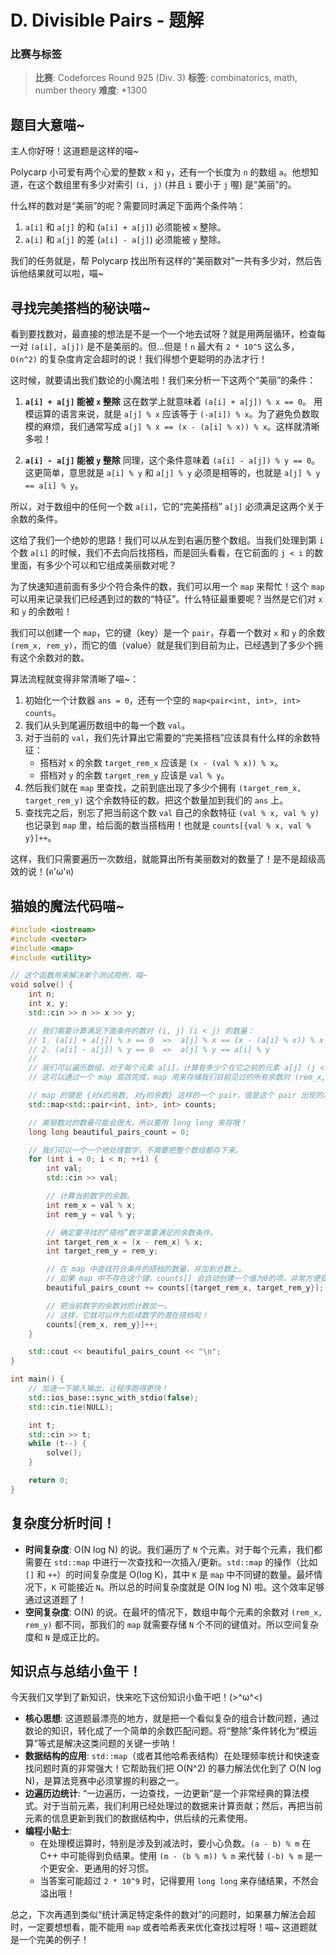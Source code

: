 # D. Divisible Pairs - 题解

### 比赛与标签
> **比赛**: Codeforces Round 925 (Div. 3)
> **标签**: combinatorics, math, number theory
> **难度**: *1300

## 题目大意喵~
主人你好呀！这道题是这样的喵~

Polycarp 小可爱有两个心爱的整数 `x` 和 `y`，还有一个长度为 `n` 的数组 `a`。他想知道，在这个数组里有多少对索引 `(i, j)` (并且 `i` 要小于 `j` 喔) 是“美丽”的。

什么样的数对是“美丽”的呢？需要同时满足下面两个条件呐：
1.  `a[i]` 和 `a[j]` 的和 (`a[i] + a[j]`) 必须能被 `x` 整除。
2.  `a[i]` 和 `a[j]` 的差 (`a[i] - a[j]`) 必须能被 `y` 整除。

我们的任务就是，帮 Polycarp 找出所有这样的“美丽数对”一共有多少对，然后告诉他结果就可以啦，喵~

## 寻找完美搭档的秘诀喵~
看到要找数对，最直接的想法是不是一个一个地去试呀？就是用两层循环，检查每一对 `(a[i], a[j])` 是不是美丽的。但...但是！`n` 最大有 `2 * 10^5` 这么多，`O(n^2)` 的复杂度肯定会超时的说！我们得想个更聪明的办法才行！

这时候，就要请出我们数论的小魔法啦！我们来分析一下这两个“美丽”的条件：

1.  **`a[i] + a[j]` 能被 `x` 整除**
    这在数学上就意味着 `(a[i] + a[j]) % x == 0`。
    用模运算的语言来说，就是 `a[j] % x` 应该等于 `(-a[i]) % x`。为了避免负数取模的麻烦，我们通常写成 `a[j] % x == (x - (a[i] % x)) % x`。这样就清晰多啦！

2.  **`a[i] - a[j]` 能被 `y` 整除**
    同理，这个条件意味着 `(a[i] - a[j]) % y == 0`。
    这更简单，意思就是 `a[i] % y` 和 `a[j] % y` 必须是相等的，也就是 `a[j] % y == a[i] % y`。

所以，对于数组中的任何一个数 `a[i]`，它的“完美搭档” `a[j]` 必须满足这两个关于余数的条件。

这给了我们一个绝妙的思路！我们可以从左到右遍历整个数组。当我们处理到第 `i` 个数 `a[i]` 的时候，我们不去向后找搭档，而是回头看看，在它前面的 `j < i` 的数里面，有多少个可以和它组成美丽数对呢？

为了快速知道前面有多少个符合条件的数，我们可以用一个 `map` 来帮忙！这个 `map` 可以用来记录我们已经遇到过的数的“特征”。什么特征最重要呢？当然是它们对 `x` 和 `y` 的余数啦！

我们可以创建一个 `map`，它的键（key）是一个 `pair`，存着一个数对 `x` 和 `y` 的余数 `(rem_x, rem_y)`，而它的值（value）就是我们到目前为止，已经遇到了多少个拥有这个余数对的数。

算法流程就变得非常清晰了喵~：

1.  初始化一个计数器 `ans = 0`，还有一个空的 `map<pair<int, int>, int> counts`。
2.  我们从头到尾遍历数组中的每一个数 `val`。
3.  对于当前的 `val`，我们先计算出它需要的“完美搭档”应该具有什么样的余数特征：
    *   搭档对 `x` 的余数 `target_rem_x` 应该是 `(x - (val % x)) % x`。
    *   搭档对 `y` 的余数 `target_rem_y` 应该是 `val % y`。
4.  然后我们就在 `map` 里查找，之前到底出现了多少个拥有 `(target_rem_x, target_rem_y)` 这个余数特征的数。把这个数量加到我们的 `ans` 上。
5.  查找完之后，别忘了把当前这个数 `val` 自己的余数特征 `(val % x, val % y)` 也记录到 `map` 里，给后面的数当搭档用！也就是 `counts[{val % x, val % y}]++`。

这样，我们只需要遍历一次数组，就能算出所有美丽数对的数量了！是不是超级高效的说！(ฅ'ω'ฅ)

## 猫娘的魔法代码喵~
```cpp
#include <iostream>
#include <vector>
#include <map>
#include <utility>

// 这个函数用来解决单个测试用例，喵~
void solve() {
    int n;
    int x, y;
    std::cin >> n >> x >> y;

    // 我们需要计算满足下面条件的数对 (i, j) (i < j) 的数量：
    // 1. (a[i] + a[j]) % x == 0  =>  a[j] % x == (x - (a[i] % x)) % x
    // 2. (a[i] - a[j]) % y == 0  =>  a[j] % y == a[i] % y
    //
    // 我们可以遍历数组，对于每个元素 a[i]，计算有多少个在它之前的元素 a[j] (j < i) 满足条件。
    // 这可以通过一个 map 高效完成，map 用来存储我们目前见过的所有余数对 (rem_x, rem_y) 的计数。

    // map 的键是 {对x的余数, 对y的余数} 这样的一个 pair，值是这个 pair 出现的次数。
    std::map<std::pair<int, int>, int> counts;

    // 美丽数对的数量可能会很大，所以要用 long long 来存哦！
    long long beautiful_pairs_count = 0;

    // 我们可以一个一个地处理数字，不需要把整个数组都存下来。
    for (int i = 0; i < n; ++i) {
        int val;
        std::cin >> val;

        // 计算当前数字的余数。
        int rem_x = val % x;
        int rem_y = val % y;

        // 确定要寻找的“搭档”数字需要满足的余数条件。
        int target_rem_x = (x - rem_x) % x;
        int target_rem_y = rem_y;

        // 在 map 中查找符合条件的搭档的数量，并加到总数上。
        // 如果 map 中不存在这个键，counts[] 会自动创建一个值为0的项，非常方便安全！
        beautiful_pairs_count += counts[{target_rem_x, target_rem_y}];

        // 把当前数字的余数对的计数加一。
        // 这样，它就可以作为后续数字的潜在搭档啦！
        counts[{rem_x, rem_y}]++;
    }

    std::cout << beautiful_pairs_count << "\n";
}

int main() {
    // 加速一下输入输出，让程序跑得更快！
    std::ios_base::sync_with_stdio(false);
    std::cin.tie(NULL);

    int t;
    std::cin >> t;
    while (t--) {
        solve();
    }

    return 0;
}
```

## 复杂度分析时间！
- **时间复杂度**: O(N log N) 的说。我们遍历了 `N` 个元素。对于每个元素，我们都需要在 `std::map` 中进行一次查找和一次插入/更新。`std::map` 的操作（比如 `[]` 和 `++`）的时间复杂度是 O(log K)，其中 `K` 是 `map` 中不同键的数量。最坏情况下，`K` 可能接近 `N`。所以总的时间复杂度就是 O(N log N) 啦。这个效率足够通过这道题了！
- **空间复杂度**: O(N) 的说。在最坏的情况下，数组中每个元素的余数对 `(rem_x, rem_y)` 都不同，那我们的 `map` 就需要存储 `N` 个不同的键值对。所以空间复杂度和 `N` 是成正比的。

## 知识点与总结小鱼干！
今天我们又学到了新知识，快来吃下这份知识小鱼干吧！(>^ω^<)

*   **核心思想**: 这道题最漂亮的地方，就是把一个看似复杂的组合计数问题，通过数论的知识，转化成了一个简单的余数匹配问题。将“整除”条件转化为“模运算”等式是解决这类问题的关键一步呐！
*   **数据结构的应用**: `std::map`（或者其他哈希表结构）在处理频率统计和快速查找问题时真的非常强大！它帮助我们把 O(N^2) 的暴力解法优化到了 O(N log N)，是算法竞赛中必须掌握的利器之一。
*   **边遍历边统计**: “一边遍历，一边查找，一边更新”是一个非常经典的算法模式。对于当前元素，我们利用已经处理过的数据来计算贡献；然后，再把当前元素的信息更新到我们的数据结构中，供后续的元素使用。
*   **编程小贴士**:
    *   在处理模运算时，特别是涉及到减法时，要小心负数。`(a - b) % m` 在 C++ 中可能得到负结果。使用 `(m - (b % m)) % m` 来代替 `(-b) % m` 是一个更安全、更通用的好习惯。
    *   当答案可能超过 `2 * 10^9` 时，记得要用 `long long` 来存储结果，不然会溢出哦！

总之，下次再遇到类似“统计满足特定条件的数对”的问题时，如果暴力解法会超时，一定要想想看，能不能用 `map` 或者哈希表来优化查找过程呀！喵~ 这道题就是一个完美的例子！